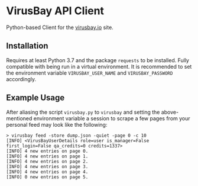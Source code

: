 # VirusBay API Client
Python-based Client for the [virusbay.io] site.

## Installation

Requires at least Python 3.7 and the package `requests` to be installed. Fully compatible with being run in a virtual
environment. It is recommended to set the environment variable `VIRUSBAY_USER_NAME` and `VIRUSBAY_PASSWORD` accordingly.

## Example Usage
After aliasing the script `virusbay.py` to `virusbay` and setting the above-mentioned environment variable a session
to scrape a few pages from your personal feed may look like the following:

```Batch
> virusbay feed -store dump.json -quiet -page 0 -c 10
[INFO] <VirusBayUserDetails role=user is_manager=False first_login=False qa_credits=0 credits=1337>
[INFO] 4 new entries on page 0.
[INFO] 4 new entries on page 1.
[INFO] 4 new entries on page 2.
[INFO] 4 new entries on page 3.
[INFO] 4 new entries on page 4.
[INFO] 0 new entries on page 5.
```



[virusbay.io]: https://beta.virusbay.io/
